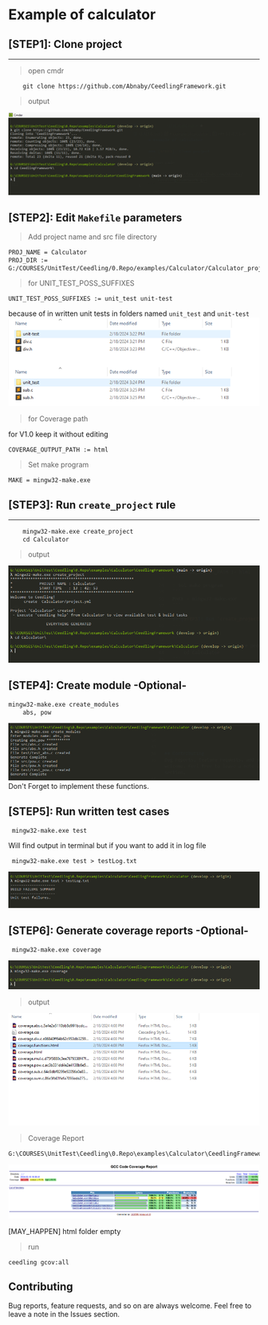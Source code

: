 # Example of calculator 

## [STEP1]: Clone project
--- 
> open cmdr 
```
    git clone https://github.com/Abnaby/CeedlingFramework.git
```
> output 

![Clone project](./doc/cloning.PNG)

## [STEP2]: Edit `Makefile` parameters 

> Add project name and src file directory 
```
PROJ_NAME = Calculator
PROJ_DIR := G:/COURSES/UnitTest/Ceedling/0.Repo/examples/Calculator/Calculator_proj
```
> for UNIT_TEST_POSS_SUFFIXES 

```
UNIT_TEST_POSS_SUFFIXES := unit_test unit-test
```
because of in written unit tests in folders named `unit_test` and `unit-test`
![Unit test SUFFIXES](./doc/Suffix.PNG)

> for Coverage path

for V1.0 keep it without editing 
```
COVERAGE_OUTPUT_PATH := html
```
> Set make program 
```
MAKE = mingw32-make.exe
```

## [STEP3]: Run `create_project` rule
---

```
    mingw32-make.exe create_project
    cd Calculator
```
> output 

![create_project output](./doc/creat_project.PNG)

## [STEP4]: Create module -Optional-
```
mingw32-make.exe create_modules 
    abs, pow
```
![Create module output](./doc/creat_modules.PNG)
Don't Forget to implement these functions.

## [STEP5]: Run written test cases 
```
 mingw32-make.exe test
```
Will find output in terminal but if you want to add it in log file 
```
 mingw32-make.exe test > testLog.txt
```
![testLog](./doc/test.PNG)


## [STEP6]: Generate coverage reports -Optional-
```
 mingw32-make.exe coverage
```
![Coverage](./doc/Coverage.PNG)
> output 

![Coverage](./doc/output.PNG)

> Coverage Report 

```
G:\COURSES\UnitTest\Ceedling\0.Repo\examples\Calculator\CeedlingFramework\Calculator\html
```
![Coverage](./doc/Coverage_output.PNG)

[MAY_HAPPEN] html folder empty 
> run 
```
ceedling gcov:all
```
## Contributing  
Bug reports, feature requests, and so on are always welcome. Feel free to leave a note in the Issues section.
